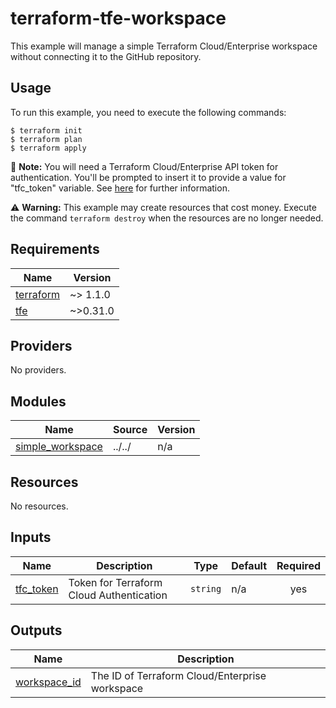 # terraform-tfe-workspace

This example will manage a simple Terraform Cloud/Enterprise workspace without
connecting it to the GitHub repository.

## Usage

To run this example, you need to execute the following commands:

```shell
$ terraform init
$ terraform plan
$ terraform apply
```

:memo: **Note:** You will need a Terraform Cloud/Enterprise API token for authentication.
You'll be prompted to insert it to provide a value for "tfc_token" variable.
See [here](https://www.terraform.io/cloud-docs/users-teams-organizations/api-tokens)
for further information.

:warning: **Warning:** This example may create resources that cost money. Execute the command
`terraform destroy` when the resources are no longer needed.

<!-- BEGINNING OF PRE-COMMIT-TERRAFORM DOCS HOOK -->
## Requirements

| Name | Version |
|------|---------|
| <a name="requirement_terraform"></a> [terraform](#requirement\_terraform) | ~> 1.1.0 |
| <a name="requirement_tfe"></a> [tfe](#requirement\_tfe) | ~>0.31.0 |

## Providers

No providers.

## Modules

| Name | Source | Version |
|------|--------|---------|
| <a name="module_simple_workspace"></a> [simple\_workspace](#module\_simple\_workspace) | ../../ | n/a |

## Resources

No resources.

## Inputs

| Name | Description | Type | Default | Required |
|------|-------------|------|---------|:--------:|
| <a name="input_tfc_token"></a> [tfc\_token](#input\_tfc\_token) | Token for Terraform Cloud Authentication | `string` | n/a | yes |

## Outputs

| Name | Description |
|------|-------------|
| <a name="output_workspace_id"></a> [workspace\_id](#output\_workspace\_id) | The ID of Terraform Cloud/Enterprise workspace |
<!-- END OF PRE-COMMIT-TERRAFORM DOCS HOOK -->
